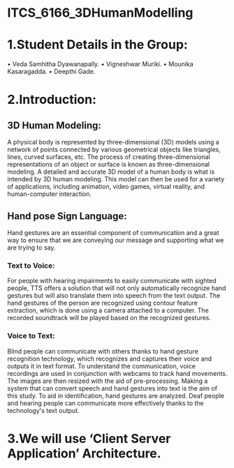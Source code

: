 # ITCS_6166_3DHumanModelling
# 1.Student Details in the Group:
  •	Veda Samhitha Dyawanapally. 
  •	Vigneshwar Muriki.
  •	Mounika Kasaragadda.
  •	Deepthi Gade.

# 2.Introduction:
## 3D Human Modeling:
A physical body is represented by three-dimensional (3D) models using a network of points connected by various geometrical objects like triangles, lines, curved surfaces, etc.
The process of creating three-dimensional representations of an object or surface is known as three-dimensional modeling.
A detailed and accurate 3D model of a human body is what is intended by 3D human modeling. This model can then be used for a variety of applications, including animation, video games, virtual reality, and human-computer interaction.
## Hand pose Sign Language:
Hand gestures are an essential component of communication and a great way to ensure that we are conveying our message and supporting what we are trying to say.
### Text to Voice:
For people with hearing impairments to easily communicate with sighted people, TTS offers a solution that will not only automatically recognize hand gestures but will also translate them into speech from the text output. The hand gestures of the person are recognized using contour feature extraction, which is done using a camera attached to a computer. The recorded soundtrack will be played based on the recognized gestures.
### Voice to Text:
Blind people can communicate with others thanks to hand gesture recognition technology, which recognizes and captures their voice and outputs it in text format. To understand the communication, voice recordings are used in conjunction with webcams to track hand movements. The images are then resized with the aid of pre-processing. Making a system that can convert speech and hand gestures into text is the aim of this study. To aid in identification, hand gestures are analyzed. Deaf people and hearing people can communicate more effectively thanks to the technology's text output.


# 3.We will use ‘Client Server Application’ Architecture.

